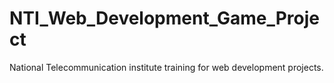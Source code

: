 # NTI_Web_Development_Game_Project
National Telecommunication institute training for web development projects.
